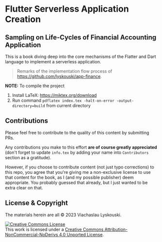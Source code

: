 # Flutter Serverless Application Creation
## Sampling on Life-Cycles of Financial Accounting Application

This is a book diving deep into the core mechanisms of the Flatter and Dart language to implement a serverless application.

> Remarks of the implementation flow process of https://github.com/lyskouski/app-finance.

**NOTE:** To compile the project
1. Install LaTeX: https://miktex.org/download
2. Run command `pdflatex index.tex -halt-on-error -output-directory=build` from current directory

## Contributions

Please feel free to contribute to the quality of this content by submitting PRs.

Any contributions you make to this effort **are of course greatly appreciated** (don't forget to update `info.tex`
by adding your name into `Contributors` section as a gratitude).

However, if you choose to contribute content (not just typo corrections) to this repo, you agree that you're giving
me a non-exclusive license to use that content for the book, as I (and my possible publisher) deem appropriate. 
You probably guessed that already, but I just wanted to be extra clear on that.

## License & Copyright

The materials herein are all &copy; 2023 Viachaslau Lyskouski.

<a rel="license" href="http://creativecommons.org/licenses/by-nc-nd/4.0/"><img alt="Creative Commons License" style="border-width:0" src="https://i.creativecommons.org/l/by-nc-nd/4.0/88x31.png" /></a><br />This work is licensed under a <a rel="license" href="http://creativecommons.org/licenses/by-nc-nd/4.0/">Creative Commons Attribution-NonCommercial-NoDerivs 4.0 Unported License</a>.